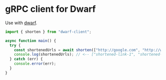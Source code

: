 # gRPC client for Dwarf

Use with [dwarf](https://github.com/LevInteractive/dwarf).

```typescript
import { shorten } from "dwarf-client";

async function main() {
  try {
    const shortenedUrls = await shorten(["http://google.com", "http://whatever.com"]);
    console.log(shortenedUrls); // <-- ["shortened-link-1", "shortened-link-1"]
  } catch (err) {
    console.error(err);
  }
}
```
